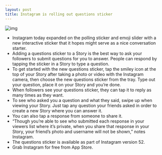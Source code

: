 ```yaml
---
layout: post
title: Instagram is rolling out questions sticker
---
```

![img](http://media.idownloadblog.com/wp-content/uploads/2018/07/Instagram-questions-sticker-e1531248700790.jpg)
* Instagram today expanded on the polling sticker and emoji slider with a new interactive sticker that it hopes might serve as a nice conversation starter.
* Adding a questions sticker to a Story is the best way to ask your followers to submit questions for you to answer. People can respond by tapping the sticker in a Story to type a question.
* To get started with the new questions sticker, tap the smiley icon at the top of your Story after taking a photo or video with the Instagram camera, then choose the new questions sticker from the tray. Type out your question, place it on your Story and you’re done.
* When followers see your questions sticker, they can tap it to reply as many times as they want.
* To see who asked you a question and what they said, swipe up when viewing your Story. Just tap any question your friends asked in order to create a new Story where you can answer it.
* You can also tap a response from someone to share it.
* “Though you’re able to see who submitted each response in your viewers list where it’s private, when you share that response in your Story, your friend’s photo and username will not be shown,” notes Instagram.
* The questions sticker is available as part of Instagram version 52.
* Grab Instagram for free from App Store.

